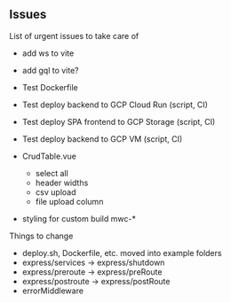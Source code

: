 ## Issues

List of urgent issues to take care of
- add ws to vite
- add gql to vite?
- Test Dockerfile
- Test deploy backend to GCP Cloud Run (script, CI)
- Test deploy SPA frontend to GCP Storage (script, CI)
- Test deploy backend to GCP VM (script, CI)

- CrudTable.vue
  - select all
  - header widths
  - csv upload
  - file upload column
- styling for custom build mwc-*


Things to change
- deploy.sh, Dockerfile, etc. moved into example folders
- express/services -> express/shutdown
- express/preroute -> express/preRoute
- express/postroute -> express/postRoute
- errorMiddleware
